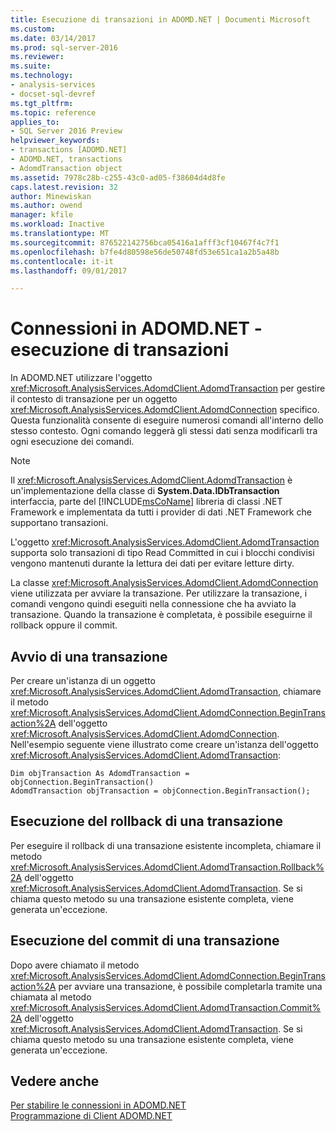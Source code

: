 ```yaml
---
title: Esecuzione di transazioni in ADOMD.NET | Documenti Microsoft
ms.custom: 
ms.date: 03/14/2017
ms.prod: sql-server-2016
ms.reviewer: 
ms.suite: 
ms.technology:
- analysis-services
- docset-sql-devref
ms.tgt_pltfrm: 
ms.topic: reference
applies_to:
- SQL Server 2016 Preview
helpviewer_keywords:
- transactions [ADOMD.NET]
- ADOMD.NET, transactions
- AdomdTransaction object
ms.assetid: 7978c28b-c255-43c0-ad05-f38604d4d8fe
caps.latest.revision: 32
author: Minewiskan
ms.author: owend
manager: kfile
ms.workload: Inactive
ms.translationtype: MT
ms.sourcegitcommit: 876522142756bca05416a1afff3cf10467f4c7f1
ms.openlocfilehash: b7fe4d80598e56de50748fd53e651ca1a2b5a48b
ms.contentlocale: it-it
ms.lasthandoff: 09/01/2017

---
```

# <a name="connections-in-adomdnet---performing-transactions"></a>Connessioni in ADOMD.NET - esecuzione di transazioni
  In ADOMD.NET utilizzare l'oggetto <xref:Microsoft.AnalysisServices.AdomdClient.AdomdTransaction> per gestire il contesto di transazione per un oggetto <xref:Microsoft.AnalysisServices.AdomdClient.AdomdConnection> specifico. Questa funzionalità consente di eseguire numerosi comandi all'interno dello stesso contesto. Ogni comando leggerà gli stessi dati senza modificarli tra ogni esecuzione dei comandi.  
  
> [!NOTE]  
>  Il <xref:Microsoft.AnalysisServices.AdomdClient.AdomdTransaction> è un'implementazione della classe di **System.Data.IDbTransaction** interfaccia, parte del [!INCLUDE[msCoName](../../includes/msconame-md.md)] libreria di classi .NET Framework e implementata da tutti i provider di dati .NET Framework che supportano transazioni.  
  
 L'oggetto <xref:Microsoft.AnalysisServices.AdomdClient.AdomdTransaction> supporta solo transazioni di tipo Read Committed in cui i blocchi condivisi vengono mantenuti durante la lettura dei dati per evitare letture dirty.  
  
 La classe <xref:Microsoft.AnalysisServices.AdomdClient.AdomdConnection> viene utilizzata per avviare la transazione. Per utilizzare la transazione, i comandi vengono quindi eseguiti nella connessione che ha avviato la transazione. Quando la transazione è completata, è possibile eseguirne il rollback oppure il commit.  
  
## <a name="starting-a-transaction"></a>Avvio di una transazione  
 Per creare un'istanza di un oggetto <xref:Microsoft.AnalysisServices.AdomdClient.AdomdTransaction>, chiamare il metodo <xref:Microsoft.AnalysisServices.AdomdClient.AdomdConnection.BeginTransaction%2A> dell'oggetto <xref:Microsoft.AnalysisServices.AdomdClient.AdomdConnection>. Nell'esempio seguente viene illustrato come creare un'istanza dell'oggetto <xref:Microsoft.AnalysisServices.AdomdClient.AdomdTransaction>:  
  
```  
Dim objTransaction As AdomdTransaction = objConnection.BeginTransaction()  
AdomdTransaction objTransaction = objConnection.BeginTransaction();  
```  
  
## <a name="rolling-back-a-transaction"></a>Esecuzione del rollback di una transazione  
 Per eseguire il rollback di una transazione esistente incompleta, chiamare il metodo <xref:Microsoft.AnalysisServices.AdomdClient.AdomdTransaction.Rollback%2A> dell'oggetto <xref:Microsoft.AnalysisServices.AdomdClient.AdomdTransaction>. Se si chiama questo metodo su una transazione esistente completa, viene generata un'eccezione.  
  
## <a name="committing-a-transaction"></a>Esecuzione del commit di una transazione  
 Dopo avere chiamato il metodo <xref:Microsoft.AnalysisServices.AdomdClient.AdomdConnection.BeginTransaction%2A> per avviare una transazione, è possibile completarla tramite una chiamata al metodo <xref:Microsoft.AnalysisServices.AdomdClient.AdomdTransaction.Commit%2A> dell'oggetto <xref:Microsoft.AnalysisServices.AdomdClient.AdomdTransaction>. Se si chiama questo metodo su una transazione esistente completa, viene generata un'eccezione.  
  
## <a name="see-also"></a>Vedere anche  
 [Per stabilire le connessioni in ADOMD.NET](../../analysis-services/multidimensional-models-adomd-net-client/connections-in-adomd-net.md)   
 [Programmazione di Client ADOMD.NET](../../analysis-services/multidimensional-models-adomd-net-client/adomd-net-client-programming.md)  
  
  

